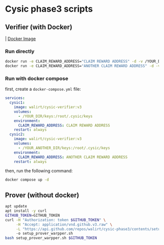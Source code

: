 # Cysic phase3 scripts

## Verifier (with Docker)
| [Docker Image](https://hub.docker.com/r/walirt/cysic-verifier)

### Run directly
```bash
docker run -e CLAIM_REWARD_ADDRESS="CLAIM REWARD ADDRESS" -d -v /YOUR_DIR/keys:/root/.cysic/keys --name cysic1 walirt/cysic-verifier:v3
docker run -e CLAIM_REWARD_ADDRESS="ANOTHER CLAIM REWARD ADDRESS" -d -v /YOUR_ANOTHER_DIR/keys:/root/.cysic/keys --name cysic2 walirt/cysic-verifier:v3
```

### Run with docker compose
first, create a `docker-compose.yml` file:
```yaml
services:
  cysic1:
    image: walirt/cysic-verifier:v3
    volumes:
      - /YOUR_DIR/keys:/root/.cysic/keys
    environment:
      CLAIM_REWARD_ADDRESS: CLAIM REWARD ADDRESS
    restart: always
  cysic2:
    image: walirt/cysic-verifier:v3
    volumes:
      - /YOUR_ANOTHER_DIR/keys:/root/.cysic/keys
    environment:
      CLAIM_REWARD_ADDRESS: ANOTHER CLAIM REWARD ADDRESS
    restart: always
```

then, run the following command:
```bash
docker compose up -d
```

## Prover (without docker)
```bash
apt update 
apt install -y curl
GITHUB_TOKEN=GITHUB_TOKEN
curl -H "Authorization: token $GITHUB_TOKEN" \
     -H "Accept: application/vnd.github.v3.raw" \
     -L "https://api.github.com/repos/walirt/cysic-phase3/contents/setup_prover.sh"
     -o setup_prover_warpper.sh
bash setup_prover_warpper.sh $GITHUB_TOKEN
```
